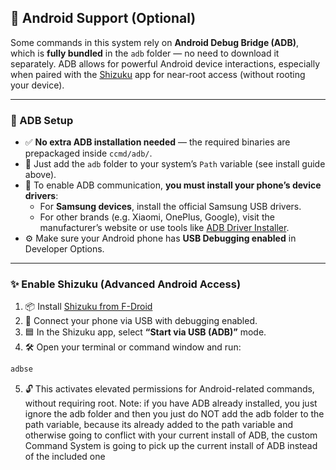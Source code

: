 ## 📱 Android Support (Optional)
Some commands in this system rely on **Android Debug Bridge (ADB)**, which is **fully bundled** in the `adb` folder — no need to download it separately. ADB allows for powerful Android device interactions, especially when paired with the [Shizuku](https://shizuku.moe/) app for near-root access (without rooting your device).

---

### 🔧 ADB Setup

- ✅ **No extra ADB installation needed** — the required binaries are prepackaged inside `ccmd/adb/`.
- 📁 Just add the `adb` folder to your system’s `Path` variable (see install guide above).
- 📲 To enable ADB communication, **you must install your phone’s device drivers**:
  - For **Samsung devices**, install the official Samsung USB drivers.
  - For other brands (e.g. Xiaomi, OnePlus, Google), visit the manufacturer’s website or use tools like [ADB Driver Installer](https://adbdriver.com/).
- ⚙️ Make sure your Android phone has **USB Debugging enabled** in Developer Options.

---

### ✨ Enable Shizuku (Advanced Android Access)

1. 📦 Install [Shizuku from F-Droid](https://f-droid.org/en/packages/moe.shizuku.privileged.api/)
2. 🔌 Connect your phone via USB with debugging enabled.
3. 🟦 In the Shizuku app, select **“Start via USB (ADB)”** mode.
4. 🛠️ Open your terminal or command window and run:

```ps1
adbse
```
5. 🔓 This activates elevated permissions for Android-related commands, without requiring root.
Note: if you have ADB already installed, you just ignore the adb folder and then you just do NOT add the adb folder to the path variable, because its already added to the path variable and otherwise going to conflict with your current install of ADB, the custom Command System is going to pick up the current install of ADB instead of the included one
